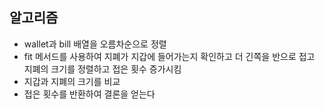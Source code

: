 ## 알고리즘
- wallet과 bill 배열을 오름차순으로 정렬
- fit 메서드를 사용하여 지폐가 지갑에 들어가는지 확인하고 더 긴쪽을 반으로 접고 지폐의 크기를 정렬하고 접은 횟수 증가시킴
- 지갑과 지폐의 크기를 비교
- 접은 횟수를 반환하여 결론을 얻는다
